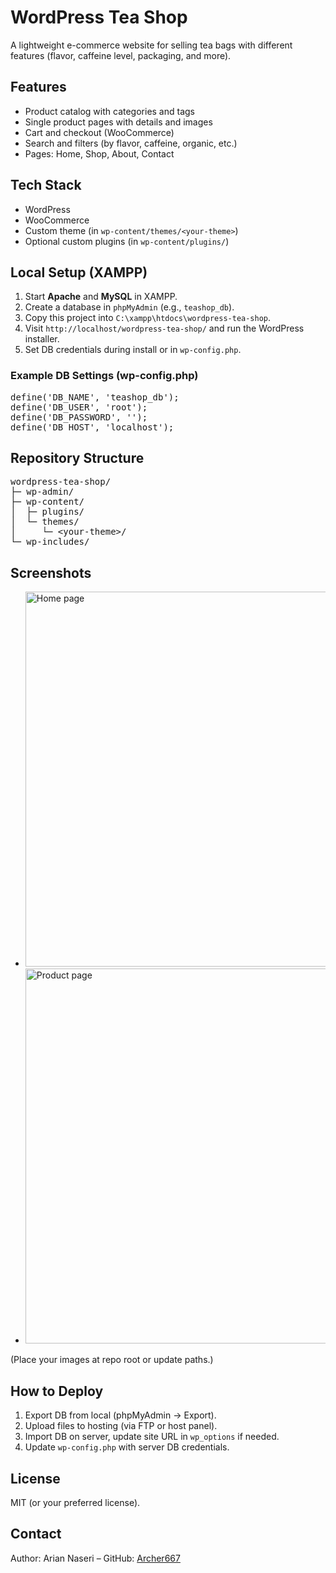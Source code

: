 <!DOCTYPE html>
<html lang="en">
<head>
  <meta charset="utf-8" />
  <title>WordPress Tea Shop – README</title>
  <meta name="viewport" content="width=device-width, initial-scale=1" />
</head>
<body>

<h1>WordPress Tea Shop</h1>
<p>A lightweight e-commerce website for selling tea bags with different features (flavor, caffeine level, packaging, and more).</p>

<h2>Features</h2>
<ul>
  <li>Product catalog with categories and tags</li>
  <li>Single product pages with details and images</li>
  <li>Cart and checkout (WooCommerce)</li>
  <li>Search and filters (by flavor, caffeine, organic, etc.)</li>
  <li>Pages: Home, Shop, About, Contact</li>
</ul>

<h2>Tech Stack</h2>
<ul>
  <li>WordPress</li>
  <li>WooCommerce</li>
  <li>Custom theme (in <code>wp-content/themes/&lt;your-theme&gt;</code>)</li>
  <li>Optional custom plugins (in <code>wp-content/plugins/</code>)</li>
</ul>

<h2>Local Setup (XAMPP)</h2>
<ol>
  <li>Start <strong>Apache</strong> and <strong>MySQL</strong> in XAMPP.</li>
  <li>Create a database in <code>phpMyAdmin</code> (e.g., <code>teashop_db</code>).</li>
  <li>Copy this project into <code>C:\xampp\htdocs\wordpress-tea-shop</code>.</li>
  <li>Visit <code>http://localhost/wordpress-tea-shop/</code> and run the WordPress installer.</li>
  <li>Set DB credentials during install or in <code>wp-config.php</code>.</li>
</ol>

<h3>Example DB Settings (wp-config.php)</h3>
<pre>
define('DB_NAME', 'teashop_db');
define('DB_USER', 'root');
define('DB_PASSWORD', '');
define('DB_HOST', 'localhost');
</pre>

<h2>Repository Structure</h2>
<pre>
wordpress-tea-shop/
├─ wp-admin/
├─ wp-content/
│  ├─ plugins/
│  └─ themes/
│     └─ &lt;your-theme&gt;/
└─ wp-includes/
</pre>

<h2>Screenshots</h2>
<ul>
  <li><img src="screenshot-home.png" alt="Home page" width="600"></li>
  <li><img src="screenshot-product.png" alt="Product page" width="600"></li>
</ul>
<p>(Place your images at repo root or update paths.)</p>

<h2>How to Deploy</h2>
<ol>
  <li>Export DB from local (phpMyAdmin &rarr; Export).</li>
  <li>Upload files to hosting (via FTP or host panel).</li>
  <li>Import DB on server, update site URL in <code>wp_options</code> if needed.</li>
  <li>Update <code>wp-config.php</code> with server DB credentials.</li>
</ol>

<h2>License</h2>
<p>MIT (or your preferred license).</p>

<h2>Contact</h2>
<p>Author: Arian Naseri – GitHub: <a href="https://github.com/Archer667">Archer667</a></p>

</body>
</html>
